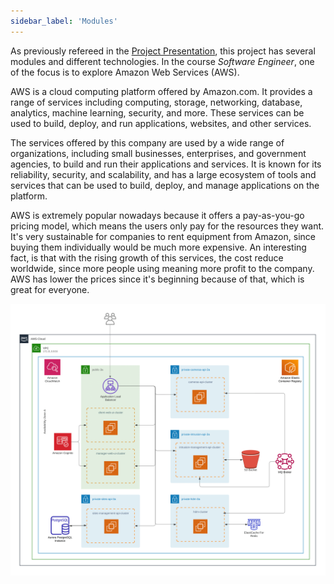 ```yaml
---
sidebar_label: 'Modules'
---
```


As previously refereed in the [Project Presentation](https://es-docusaurus-documentation.netlify.app/docs/hello/), this project has several modules and different technologies. In the course *Software Engineer*, one of the focus is to explore Amazon Web Services (AWS).  

AWS is a cloud computing platform offered by Amazon.com. It provides a range of services including computing, storage, networking, database, analytics, machine learning, security, and more. These services can be used to build, deploy, and run applications, websites, and other services.

The services offered by this company are used by a wide range of organizations, including small businesses, enterprises, and government agencies, to build and run their applications and services. It is known for its reliability, security, and scalability, and has a large ecosystem of tools and services that can be used to build, deploy, and manage applications on the platform.

AWS is extremely popular nowadays because it offers a pay-as-you-go pricing model, which means the users only pay for the resources they want. It's very sustainable for companies to rent equipment from Amazon, since buying them individually would be much more expensive. An interesting fact, is that with the rising growth of this services, the cost reduce worldwide, since more people using meaning more profit to the company. AWS has lower the prices since it's beginning because of that, which is great for everyone.



![AWS](../../static/img/AWS.png)